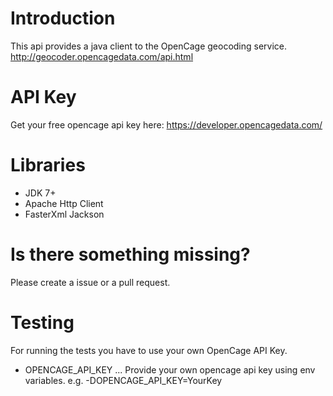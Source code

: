 # Introduction

This api provides a java client to the OpenCage geocoding service. http://geocoder.opencagedata.com/api.html

# API Key
Get your free opencage api key here: https://developer.opencagedata.com/

# Libraries

* JDK 7+
* Apache Http Client
* FasterXml Jackson

# Is there something missing?

Please create a issue or a pull request.

# Testing

For running the tests you have to use your own OpenCage API Key.

* OPENCAGE\_API\_KEY ... Provide your own opencage api key using env variables. e.g. -DOPENCAGE\_API\_KEY=YourKey